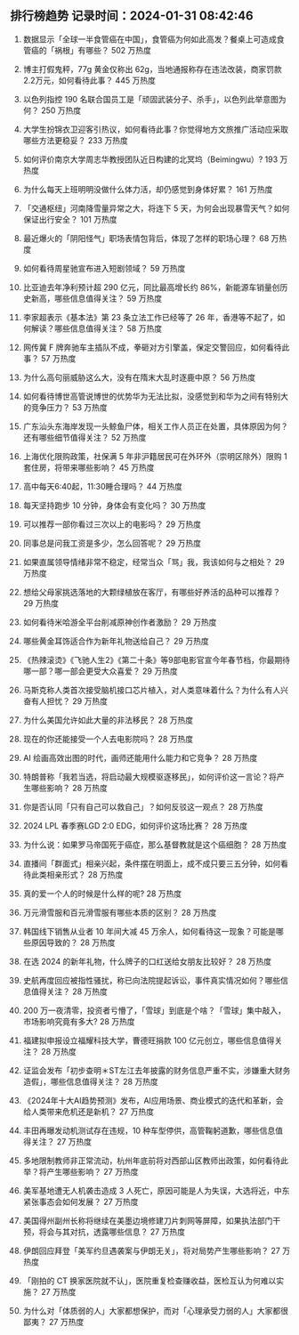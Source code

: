 
## 排行榜趋势 记录时间：2024-01-31 08:42:46
  
  1. 数据显示「全球一半食管癌在中国」，食管癌为何如此高发？餐桌上可造成食管癌的「祸根」有哪些？ 502 万热度
    
  2. 博主打假鬼秤，77g 黄金仅称出 62g，当地通报称存在违法改装，商家罚款 2.2万元，如何看待此事？ 445 万热度
    
  3. 以色列指控 190 名联合国员工是「顽固武装分子、杀手」，以色列此举意图为何？ 250 万热度
    
  4. 大学生扮锦衣卫迎客引热议，如何看待此事？你觉得地方文旅推广活动应采取哪些方法更稳妥？ 233 万热度
    
  5. 如何评价南京大学周志华教授团队近日构建的北冥坞（Beimingwu）? 193 万热度
    
  6. 为什么每天上班明明没做什么体力活，却仍感觉到身体好累？ 161 万热度
    
  7. 「交通枢纽」河南降雪量异常之大，将连下 5 天，为何会出现暴雪天气？如何保证出行安全？ 101 万热度
    
  8. 最近爆火的「阴阳怪气」职场表情包背后，体现了怎样的职场心理？ 68 万热度
    
  9. 如何看待周星驰宣布进入短剧领域？ 59 万热度
    
  10. 比亚迪去年净利预计超 290 亿元，同比最高增长约 86%，新能源车销量创历史新高，哪些信息值得关注？ 59 万热度
    
  11. 李家超表示《基本法》第 23 条立法工作已经等了 26 年，香港等不起了，如何解读？哪些信息值得关注？ 58 万热度
    
  12. 网传冀 F 牌奔驰车主插队不成，拳砸对方引擎盖，保定交警回应，如何看待此事？ 57 万热度
    
  13. 为什么高句丽威胁这么大，没有在隋末大乱时逐鹿中原？ 56 万热度
    
  14. 如何看待博世高管说博世的优势华为无法比拟，没感觉到和华为之间有特别大的竞争压力？ 53 万热度
    
  15. 广东汕头东海岸发现一头鲸鱼尸体，相关工作人员正在处置，具体原因为何？还有哪些细节值得关注？ 52 万热度
    
  16. 上海优化限购政策，社保满 5 年非沪籍居民可在外环外（崇明区除外）限购 1 套住房，将带来哪些影响？ 45 万热度
    
  17. 高中每天6:40起，11:30睡合理吗？ 44 万热度
    
  18. 每天坚持跑步 10 分钟，身体会有变化吗？ 30 万热度
    
  19. 可以推荐一部你看过三次以上的电影吗？ 29 万热度
    
  20. 同事总是问我工资是多少，怎么回答呢？ 29 万热度
    
  21. 如果直属领导情绪非常不稳定，经常当众「骂」我，我该如何与之相处？ 29 万热度
    
  22. 想给父母家挑选落地的大颗绿植放在客厅，有哪些好养活的品种可以推荐？ 29 万热度
    
  23. 如何看待米哈游全平台削减原神创作者激励？ 29 万热度
    
  24. 哪些黄金耳饰适合作为新年礼物送给自己？ 29 万热度
    
  25. 《热辣滚烫》《飞驰人生2》《第二十条》等9部电影官宣今年春节档，你最期待哪一部？哪一部会更受大众喜爱？ 29 万热度
    
  26. 马斯克称人类首次接受脑机接口芯片植入，对人类意味着什么？为什么有人兴奋有人担忧？ 29 万热度
    
  27. 为什么美国允许如此大量的非法移民？ 28 万热度
    
  28. 现在的你还能接受一个人去电影院吗？ 28 万热度
    
  29. AI 绘画高效出图的时代，画师还能用什么能力和它竞争？ 28 万热度
    
  30. 特朗普称「我若当选，将启动最大规模驱逐移民」，如何评价这一言论？将产生哪些影响？ 28 万热度
    
  31. 你是否认同「只有自己可以救自己」？如何反驳这一观点？ 28 万热度
    
  32. 2024 LPL 春季赛LGD 2:0 EDG，如何评价这场比赛？ 28 万热度
    
  33. 为什么说：如果罗马帝国死于癌症，那么基督教就是这个癌细胞？ 28 万热度
    
  34. 直播间「群面式」相亲兴起，条件摆在明面上，成不成只要三五分钟，如何看待此类相亲形式？ 28 万热度
    
  35. 真的爱一个人的时候是什么样的呢? 28 万热度
    
  36. 万元滑雪服和百元滑雪服有哪些本质的区别？ 28 万热度
    
  37. 韩国线下销售从业者 10 年间大减 45 万余人，如何看待这一现象？可能是哪些原因导致的？ 28 万热度
    
  38. 在选 2024 的新年礼物，什么牌子的口红送给女朋友比较好？ 28 万热度
    
  39. 史航再度回应被指性骚扰，称已向法院提起诉讼，事件真实情况如何？哪些信息值得关注？ 28 万热度
    
  40. 200 万一夜清零，投资者亏懵了，「雪球」到底是个啥？「雪球」集中敲入，市场影响究竟有多大? 28 万热度
    
  41. 福建拟申报设立福耀科技大学，曹德旺捐款 100 亿元创立，哪些信息值得关注？ 28 万热度
    
  42. 证监会发布「初步查明＊ST左江去年披露的财务信息严重不实，涉嫌重大财务造假」，哪些信息值得关注？ 28 万热度
    
  43. 《2024年十大AI趋势预测》发布，AI应用场景、商业模式的迭代和革新，会给人类带来危机还是新机？ 27 万热度
    
  44. 丰田再曝发动机测试存在违规，10 种车型停供，高管鞠躬道歉，哪些信息值得关注？ 27 万热度
    
  45. 多地限制教师非正常流动，杭州年底前将对西部山区教师出政策，如何看待此举？将产生哪些影响？ 27 万热度
    
  46. 美军基地遭无人机袭击造成 3 人死亡，原因可能是人为失误，大选将近，中东紧张事态会如何发展？ 27 万热度
    
  47. 美国得州副州长称将继续在美墨边境修建刀片刺网等屏障，如果执法部门干预，将会与其对抗，透露哪些信息？ 27 万热度
    
  48. 伊朗回应拜登「美军约旦遇袭案与伊朗无关」，将对局势产生哪些影响？ 27 万热度
    
  49. 「刚拍的 CT 换家医院就不认」，医院重复检查赚收益，医检互认为何难以实施？ 27 万热度
    
  50. 为什么对「体质弱的人」大家都想保护，而对「心理承受力弱的人」大家都很鄙夷？ 27 万热度
    